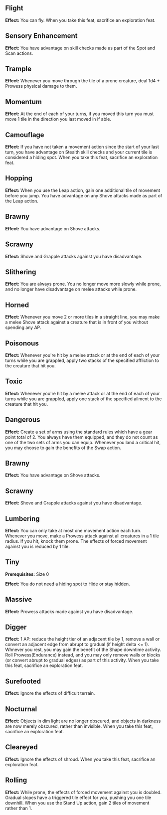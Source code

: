 ## Flight
**Effect:** You can fly. When you take this feat, sacrifice an exploration feat.

## Sensory Enhancement
**Effect:** You have advantage on skill checks made as part of the Spot and Scan actions.

## Trample
**Effect:** Whenever you move through the tile of a prone creature, deal 1d4 + Prowess physical damage to them.

## Momentum
**Effect:** At the end of each of your turns, if you moved this turn you must move 1 tile in the direction you last moved in if able.

## Camouflage
**Effect:** If you have not taken a movement action since the start of your last turn, you have advantage on Stealth skill checks and your current tile is considered a hiding spot. When you take this feat, sacrifice an exploration feat.

## Hopping
**Effect:** When you use the Leap action, gain one additional tile of movement before you jump. You have advantage on any Shove attacks made as part of the Leap action.

## Brawny
**Effect:** You have advantage on Shove attacks.

## Scrawny
**Effect:** Shove and Grapple attacks against you have disadvantage.

## Slithering
**Effect:** You are always prone. You no longer move more slowly while prone, and no longer have disadvantage on melee attacks while prone.

## Horned
**Effect:** Whenever you move 2 or more tiles in a straight line, you may make a melee Shove attack against a creature that is in front of you without spending any AP.

## Poisonous
**Effect:** Whenever you're hit by a melee attack or at the end of each of your turns while you are grappled, apply two stacks of the specified affliction to the creature that hit you.

## Toxic
**Effect:** Whenever you're hit by a melee attack or at the end of each of your turns while you are grappled, apply one stack of the specified ailment to the creature that hit you.

## Dangerous
**Effect:** Create a set of arms using the standard rules which have a gear point total of 2. You always have them equipped, and they do not count as one of the two sets of arms you can equip. Whenever you land a critical hit, you may choose to gain the benefits of the Swap action.

## Brawny
**Effect:** You have advantage on Shove attacks.

## Scrawny
**Effect:** Shove and Grapple attacks against you have disadvantage.

## Lumbering
**Effect:** You can only take at most one movement action each turn. Whenever you move, make a Prowess attack against all creatures in a 1 tile radius. If you hit, knock them prone. The effects of forced movement against you is reduced by 1 tile.

## Tiny
**Prerequisites:** Size 0

**Effect:** You do not need a hiding spot to Hide or stay hidden.

## Massive
**Effect:** Prowess attacks made against you have disadvantage.

## Digger
**Effect:** 1 AP: reduce the height tier of an adjacent tile by 1, remove a wall or convert an adjacent edge from abrupt to gradual (if height delta <= 1). Whnever you rest, you may gain the benefit of the Shape downtime activity. Roll Prowess(Endurance) instead, and you may only remove walls or blocks (or convert abrupt to gradual edges) as part of this activity. When you take this feat, sacrifice an exploration feat.

## Surefooted
**Effect:** Ignore the effects of difficult terrain.

## Nocturnal
**Effect:** Objects in dim light are no longer obscured, and objects in darkness are now merely obscured, rather than invisible. When you take this feat, sacrifice an exploration feat.

## Cleareyed
**Effect:** Ignore the effects of shroud. When you take this feat, sacrifice an exploration feat.

## Rolling
**Effect:** While prone, the effects of forced movement against you is doubled. Gradual slopes have a triggered tile effect for you, pushing you one tile downhill. When you use the Stand Up action, gain 2 tiles of movement rather than 1.

